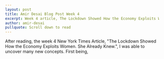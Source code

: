 ```yaml
---
layout: post
title: Amir Desai Blog Post Week 4
excerpt: Week 4 article, The Lockdown Showed How the Economy Exploits Women. She Already Knew.
author: amir-desai
pullquote: Scroll down to read
---
```


After reading, the week 4 New York Times Article, "The Lockdown Showed How the Economy Exploits Women. She Already Knew.", I was able to uncover many new concepts.
First being, 
